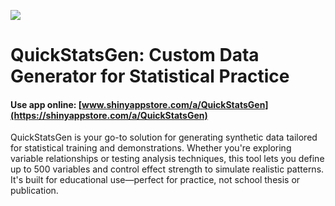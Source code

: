![](https://shiny-app-store3.s3.amazonaws.com/approvedapp/s563_1Vxhq46wteZ69lT4od29koqsDugFhqLtW4L7Q45X_logo_1732.jpg)

# QuickStatsGen: Custom Data Generator for Statistical Practice

#### Use app online: __[www.shinyappstore.com/a/QuickStatsGen](https://shinyappstore.com/a/QuickStatsGen)__

QuickStatsGen is your go-to solution for generating synthetic data tailored for statistical training and demonstrations. Whether you're exploring variable relationships or testing analysis techniques, this tool lets you define up to 500 variables and control effect strength to simulate realistic patterns. It's built for educational use—perfect for practice, not school thesis or publication.
